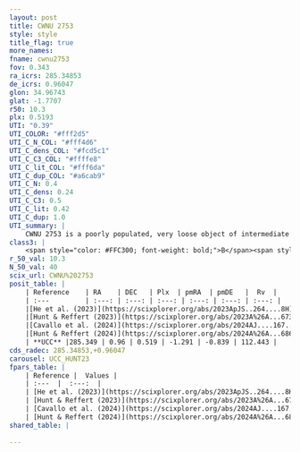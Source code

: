 ```yaml
---
layout: post
title: CWNU 2753
style: style
title_flag: true
more_names: 
fname: cwnu2753
fov: 0.343
ra_icrs: 285.34853
de_icrs: 0.96047
glon: 34.96743
glat: -1.7707
r50: 10.3
plx: 0.5193
UTI: "0.39"
UTI_COLOR: "#fff2d5"
UTI_C_N_COL: "#fff4d6"
UTI_C_dens_COL: "#fcd5c1"
UTI_C_C3_COL: "#ffffe8"
UTI_C_lit_COL: "#fff6da"
UTI_C_dup_COL: "#a6cab9"
UTI_C_N: 0.4
UTI_C_dens: 0.24
UTI_C_C3: 0.5
UTI_C_lit: 0.42
UTI_C_dup: 1.0
UTI_summary: |
    CWNU 2753 is a poorly populated, very loose object of intermediate C3 quality. It was recently reported in the literature.
class3: |
    <span style="color: #FFC300; font-weight: bold;">B</span><span style="color: #FFC300; font-weight: bold;">B</span>
r_50_val: 10.3
N_50_val: 40
scix_url: CWNU%202753
posit_table: |
    | Reference    | RA    | DEC   | Plx  | pmRA  | pmDE   |  Rv  |
    | :---         | :---: | :---: | :---: | :---: | :---: | :---: |
    |[He et al. (2023)](https://scixplorer.org/abs/2023ApJS..264....8H) | 285.37 | 0.969 | 0.519 | -1.285 | -0.853 | -- |
    |[Hunt & Reffert (2023)](https://scixplorer.org/abs/2023A%26A...673A.114H) | 285.31 | 0.93 | 0.521 | -1.312 | -0.865 | 112.463 |
    |[Cavallo et al. (2024)](https://scixplorer.org/abs/2024AJ....167...12C) | 285.357 | 0.989 | 0.518 | -- | -- | -- |
    |[Hunt & Reffert (2024)](https://scixplorer.org/abs/2024A%26A...686A..42H) | 285.31 | 0.93 | 0.521 | -1.312 | -0.865 | 112.463 |
    | **UCC** |285.349 | 0.96 | 0.519 | -1.291 | -0.839 | 112.443 | 
cds_radec: 285.34853,+0.96047
carousel: UCC_HUNT23
fpars_table: |
    | Reference |  Values |
    | :---  |  :---:  |
    | [He et al. (2023)](https://scixplorer.org/abs/2023ApJS..264....8H) | `A0=1.45, m-M=11.25, logAge=6.4` |
    | [Hunt & Reffert (2023)](https://scixplorer.org/abs/2023A%26A...673A.114H) | `AV50=2.956, diffAV50=2.114, MOD50=11.225, logAge50=7.892` |
    | [Cavallo et al. (2024)](https://scixplorer.org/abs/2024AJ....167...12C) | `AV50=2.92, dMod50=11.75, logAge50=7.95, [Fe/H]50=0.96` |
    | [Hunt & Reffert (2024)](https://scixplorer.org/abs/2024A%26A...686A..42H) | `MassJ=314.853` |
shared_table: |
    
---
```

